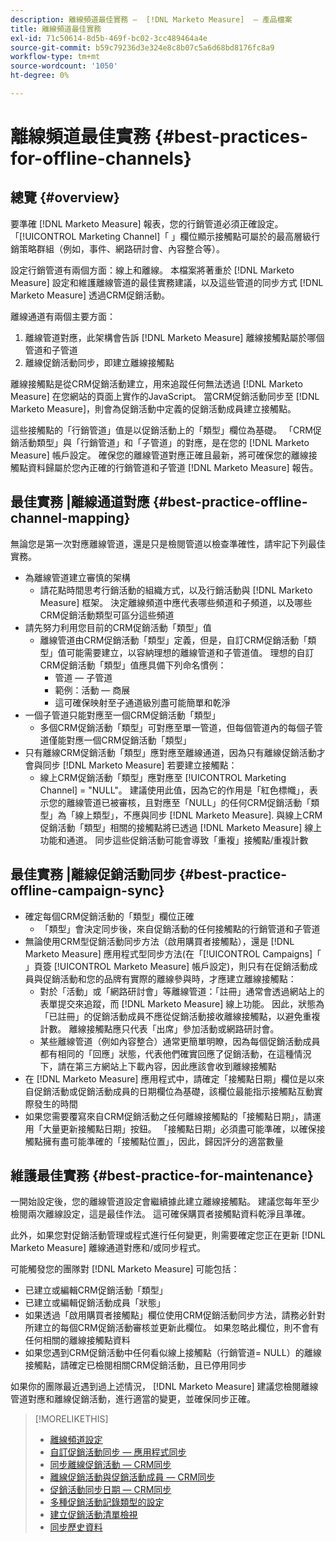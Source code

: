 ```yaml
---
description: 離線頻道最佳實務 —  [!DNL Marketo Measure]  — 產品檔案
title: 離線頻道最佳實務
exl-id: 71c50614-8d5b-469f-bc02-3cc489464a4e
source-git-commit: b59c79236d3e324e8c8b07c5a6d68bd8176fc8a9
workflow-type: tm+mt
source-wordcount: '1050'
ht-degree: 0%

---
```


# 離線頻道最佳實務 {#best-practices-for-offline-channels}

## 總覽 {#overview}

要準確 [!DNL Marketo Measure] 報表，您的行銷管道必須正確設定。 「[!UICONTROL Marketing Channel]「 」欄位顯示接觸點可屬於的最高層級行銷策略群組（例如，事件、網路研討會、內容整合等）。

設定行銷管道有兩個方面：線上和離線。 本檔案將著重於 [!DNL Marketo Measure] 設定和維護離線管道的最佳實務建議，以及這些管道的同步方式 [!DNL Marketo Measure] 透過CRM促銷活動。

離線通道有兩個主要方面：

1. 離線管道對應，此架構會告訴 [!DNL Marketo Measure] 離線接觸點屬於哪個管道和子管道
1. 離線促銷活動同步，即建立離線接觸點

離線接觸點是從CRM促銷活動建立，用來追蹤任何無法透過 [!DNL Marketo Measure] 在您網站的頁面上實作的JavaScript。 當CRM促銷活動同步至 [!DNL Marketo Measure]，則會為促銷活動中定義的促銷活動成員建立接觸點。

這些接觸點的「行銷管道」值是以促銷活動上的「類型」欄位為基礎。 「CRM促銷活動類型」與「行銷管道」和「子管道」的對應，是在您的 [!DNL Marketo Measure] 帳戶設定。 確保您的離線管道對應正確且最新，將可確保您的離線接觸點資料歸屬於您內正確的行銷管道和子管道 [!DNL Marketo Measure] 報告。

## 最佳實務 |離線通道對應 {#best-practice-offline-channel-mapping}

無論您是第一次對應離線管道，還是只是檢閱管道以檢查準確性，請牢記下列最佳實務。

* 為離線管道建立審慎的架構
   * 請花點時間思考行銷活動的組織方式，以及行銷活動與 [!DNL Marketo Measure] 框架。 決定離線頻道中應代表哪些頻道和子頻道，以及哪些CRM促銷活動類型可區分這些頻道
* 請先努力利用您目前的CRM促銷活動「類型」值
   * 離線管道由CRM促銷活動「類型」定義，但是，自訂CRM促銷活動「類型」值可能需要建立，以容納理想的離線管道和子管道值。 理想的自訂CRM促銷活動「類型」值應具備下列命名慣例：
      * 管道 — 子管道
      * 範例：活動 — 商展
      * 這可確保映射至子通道級別盡可能簡單和乾淨
* 一個子管道只能對應至一個CRM促銷活動「類型」
   * 多個CRM促銷活動「類型」可對應至單一管道，但每個管道內的每個子管道僅能對應一個CRM促銷活動「類型」
* 只有離線CRM促銷活動「類型」應對應至離線通道，因為只有離線促銷活動才會與同步 [!DNL Marketo Measure] 若要建立接觸點：
   * 線上CRM促銷活動「類型」應對應至 [!UICONTROL Marketing Channel] = &quot;NULL&quot;。 建議使用此值，因為它的作用是「紅色標幟」，表示您的離線管道已被審核，且對應至「NULL」的任何CRM促銷活動「類型」為「線上類型」，不應與同步 [!DNL Marketo Measure]. 與線上CRM促銷活動「類型」相關的接觸點將已透過 [!DNL Marketo Measure] 線上功能和通道。 同步這些促銷活動可能會導致「重複」接觸點/重複計數

## 最佳實務 |離線促銷活動同步 {#best-practice-offline-campaign-sync}

* 確定每個CRM促銷活動的「類型」欄位正確
   * 「類型」會決定同步後，來自促銷活動的任何接觸點的行銷管道和子管道
* 無論使用CRM型促銷活動同步方法（啟用購買者接觸點），還是 [!DNL Marketo Measure] 應用程式型同步方法(在「[!UICONTROL Campaigns]「 」頁簽 [!UICONTROL Marketo Measure] 帳戶設定)，則只有在促銷活動成員與促銷活動和您的品牌有實際的離線參與時，才應建立離線接觸點：
   * 對於「活動」或「網路研討會」等離線管道：「註冊」通常會透過網站上的表單提交來追蹤，而 [!DNL Marketo Measure] 線上功能。 因此，狀態為「已註冊」的促銷活動成員不應從促銷活動接收離線接觸點，以避免重複計數。 離線接觸點應只代表「出席」參加活動或網路研討會。
   * 某些離線管道（例如內容整合）通常更簡單明瞭，因為每個促銷活動成員都有相同的「回應」狀態，代表他們確實回應了促銷活動，在這種情況下，請在第三方網站上下載內容，因此應該會收到離線接觸點
* 在 [!DNL Marketo Measure] 應用程式中，請確定「接觸點日期」欄位是以來自促銷活動或促銷活動成員的日期欄位為基礎，該欄位最能指示接觸點互動實際發生的時間
* 如果您需要覆寫來自CRM促銷活動之任何離線接觸點的「接觸點日期」，請運用「大量更新接觸點日期」按鈕。 「接觸點日期」必須盡可能準確，以確保接觸點擁有盡可能準確的「接觸點位置」，因此，歸因評分的適當數量

## 維護最佳實務 {#best-practice-for-maintenance}

一開始設定後，您的離線管道設定會繼續據此建立離線接觸點。 建議您每年至少檢閱兩次離線設定，這是最佳作法。 這可確保購買者接觸點資料乾淨且準確。

此外，如果您對促銷活動管理或程式進行任何變更，則需要確定您正在更新 [!DNL Marketo Measure] 離線通道對應和/或同步程式。

可能觸發您的團隊對 [!DNL Marketo Measure] 可能包括：

* 已建立或編輯CRM促銷活動「類型」
* 已建立或編輯促銷活動成員「狀態」
* 如果透過「啟用購買者接觸點」欄位使用CRM促銷活動同步方法，請務必針對所建立的每個CRM促銷活動審核並更新此欄位。 如果忽略此欄位，則不會有任何相關的離線接觸點資料
* 如果您遇到CRM促銷活動中任何看似線上接觸點（行銷管道= NULL）的離線接觸點，請確定已檢閱相關CRM促銷活動，且已停用同步

如果你的團隊最近遇到過上述情況， [!DNL Marketo Measure] 建議您檢閱離線管道對應和離線促銷活動，進行適當的變更，並確保同步正確。

>[!MORELIKETHIS]
>
>* [離線頻道設定](/help/channel-tracking-and-setup/offline-channels/offline-custom-channel-setup.md)
>* [自訂促銷活動同步 — 應用程式同步](/help/channel-tracking-and-setup/offline-channels/custom-campaign-sync.md)
>* [同步離線促銷活動 — CRM同步](/help/channel-tracking-and-setup/offline-channels/syncing-offline-campaigns.md)
>* [離線促銷活動與促銷活動成員 — CRM同步](/help/channel-tracking-and-setup/offline-channels/campaigns-and-campaign-members.md)
>* [促銷活動同步日期 — CRM同步](/help/channel-tracking-and-setup/offline-channels/campaign-sync-dates.md)
>* [多種促銷活動記錄類型的設定](/help/channel-tracking-and-setup/offline-channels/configurations-for-multiple-campaign-record-types.md)
>* [建立促銷活動清單檢視](/help/channel-tracking-and-setup/offline-channels/creating-a-campaign-list-view-for-salesforce-campaigns.md)
>* [同步歷史資料](/help/channel-tracking-and-setup/offline-channels/syncing-historical-data.md)

